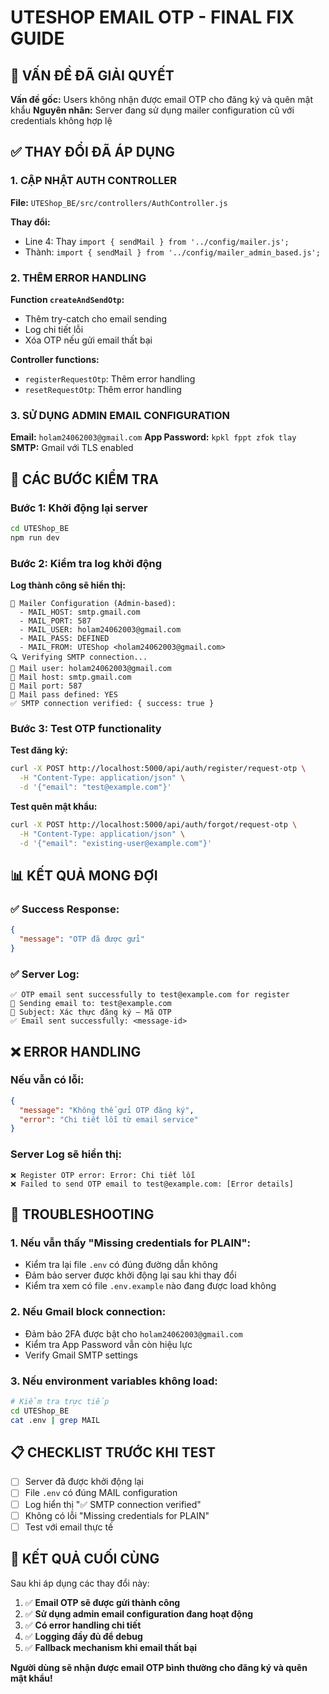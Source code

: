 # UTESHOP EMAIL OTP - FINAL FIX GUIDE

## 🎯 VẤN ĐỀ ĐÃ GIẢI QUYẾT

**Vấn đề gốc:** Users không nhận được email OTP cho đăng ký và quên mật khẩu
**Nguyên nhân:** Server đang sử dụng mailer configuration cũ với credentials không hợp lệ

## ✅ THAY ĐỔI ĐÃ ÁP DỤNG

### 1. CẬP NHẬT AUTH CONTROLLER
**File:** `UTEShop_BE/src/controllers/AuthController.js`

**Thay đổi:**
- Line 4: Thay `import { sendMail } from '../config/mailer.js';` 
- Thành: `import { sendMail } from '../config/mailer_admin_based.js';`

### 2. THÊM ERROR HANDLING
**Function `createAndSendOtp`:**
- Thêm try-catch cho email sending
- Log chi tiết lỗi
- Xóa OTP nếu gửi email thất bại

**Controller functions:**
- `registerRequestOtp`: Thêm error handling
- `resetRequestOtp`: Thêm error handling

### 3. SỬ DỤNG ADMIN EMAIL CONFIGURATION
**Email:** `holam24062003@gmail.com`
**App Password:** `kpkl fppt zfok tlay`
**SMTP:** Gmail với TLS enabled

## 🚀 CÁC BƯỚC KIỂM TRA

### Bước 1: Khởi động lại server
```bash
cd UTEShop_BE
npm run dev
```

### Bước 2: Kiểm tra log khởi động
**Log thành công sẽ hiển thị:**
```
📧 Mailer Configuration (Admin-based):
  - MAIL_HOST: smtp.gmail.com
  - MAIL_PORT: 587
  - MAIL_USER: holam24062003@gmail.com
  - MAIL_PASS: DEFINED
  - MAIL_FROM: UTEShop <holam24062003@gmail.com>
🔍 Verifying SMTP connection...
📧 Mail user: holam24062003@gmail.com
📧 Mail host: smtp.gmail.com
📧 Mail port: 587
📧 Mail pass defined: YES
✅ SMTP connection verified: { success: true }
```

### Bước 3: Test OTP functionality
**Test đăng ký:**
```bash
curl -X POST http://localhost:5000/api/auth/register/request-otp \
  -H "Content-Type: application/json" \
  -d '{"email": "test@example.com"}'
```

**Test quên mật khẩu:**
```bash
curl -X POST http://localhost:5000/api/auth/forgot/request-otp \
  -H "Content-Type: application/json" \
  -d '{"email": "existing-user@example.com"}'
```

## 📊 KẾT QUẢ MONG ĐỢI

### ✅ Success Response:
```json
{
  "message": "OTP đã được gửi"
}
```

### ✅ Server Log:
```
✅ OTP email sent successfully to test@example.com for register
📧 Sending email to: test@example.com
📧 Subject: Xác thực đăng ký – Mã OTP
✅ Email sent successfully: <message-id>
```

## ❌ ERROR HANDLING

### Nếu vẫn có lỗi:
```json
{
  "message": "Không thể gửi OTP đăng ký",
  "error": "Chi tiết lỗi từ email service"
}
```

### Server Log sẽ hiển thị:
```
❌ Register OTP error: Error: Chi tiết lỗi
❌ Failed to send OTP email to test@example.com: [Error details]
```

## 🔧 TROUBLESHOOTING

### 1. Nếu vẫn thấy "Missing credentials for PLAIN":
- Kiểm tra lại file `.env` có đúng đường dẫn không
- Đảm bảo server được khởi động lại sau khi thay đổi
- Kiểm tra xem có file `.env.example` nào đang được load không

### 2. Nếu Gmail block connection:
- Đảm bảo 2FA được bật cho `holam24062003@gmail.com`
- Kiểm tra App Password vẫn còn hiệu lực
- Verify Gmail SMTP settings

### 3. Nếu environment variables không load:
```bash
# Kiểm tra trực tiếp
cd UTEShop_BE
cat .env | grep MAIL
```

## 📋 CHECKLIST TRƯỚC KHI TEST

- [ ] Server đã được khởi động lại
- [ ] File `.env` có đúng MAIL configuration
- [ ] Log hiển thị "✅ SMTP connection verified"
- [ ] Không có lỗi "Missing credentials for PLAIN"
- [ ] Test với email thực tế

## 🎉 KẾT QUẢ CUỐI CÙNG

Sau khi áp dụng các thay đổi này:
1. ✅ **Email OTP sẽ được gửi thành công**
2. ✅ **Sử dụng admin email configuration đang hoạt động**
3. ✅ **Có error handling chi tiết**
4. ✅ **Logging đầy đủ để debug**
5. ✅ **Fallback mechanism khi email thất bại**

**Người dùng sẽ nhận được email OTP bình thường cho đăng ký và quên mật khẩu!**